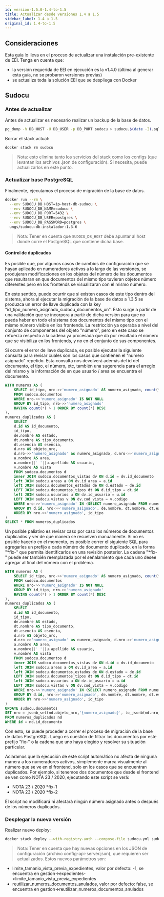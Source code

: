 ```yaml
---
id: version-1.5.0-1.4-to-1.5
title: Actualizar desde versiones 1.4 a 1.5
sidebar_label: 1.4 a 1.5
original_id: 1.4-to-1.5
---
```


## Consideraciones

Esta guía lo lleva en el proceso de actualizar una instalación pre-existente de EEI. Tenga en cuenta que:

* la versión requerida de EEI en ejecución es la v1.4.0 (última al generar esta guía, no se probaron versiones previas)
* se actualiza toda la solución EEI que se despliega con Docker


## Sudocu

### Antes de actualizar

Antes de actualizar es necesario realizar un backup de la base de datos.

```bash
pg_dump -h DB_HOST -U DB_USER -p DB_PORT sudocu > sudocu.$(date -I).sql
```

Borrar el stack actual:

```bash
docker stack rm sudocu
```

> Nota: esto elimina tanto los servicios del stack como los configs (que levantan los archivos .json de configuración). Si necesita, puede actualizarlos en este punto.

### Actualizar base PostgreSQL

Finalmente, ejecutamos el proceso de migración de la base de datos.

```bash
docker run --rm \
  --env SUDOCU_DB_HOST=ip-host-db-sudocu \
  --env SUDOCU_DB_NAME=sudocu \
  --env SUDOCU_DB_PORT=5432 \
  --env SUDOCU_DB_USER=postgres \
  --env SUDOCU_DB_PASSWORD=postgres \
  ungs/sudocu-db-instalador:1.3.6
```

> Nota: Tener en cuenta que `SUDOCU_DB_HOST` debe apuntar al host donde corre el PostgreSQL que contiene dicha base.

#### Control de duplicados 

Es posible que, por algunos casos de cambios de configuración que se hayan aplicado en numeradores activos a lo largo de las versiones, se produjeran modificaciones en los objetos del número de los documentos que resultaran en que documentos del mismo tipo tuvieran objetos número diferentes pero en los frontends se visualizaran con el mismo número.      

En este sentido, puede ocurrir que si existen casos de este tipo dentro del sistema, ahora al ejecutar la migración de la base de datos a 1.3.5 se produzca un error de llave duplicada con la key "id_tipo_numero_asignado_sudocu_documentos_un". Esto surge a partir de una validación que se incorpora a partir de dicha versión para que no pueda haber en todo el sistema dos documentos del mismo tipo con el mismo número visible en los frontends. La restricción ya operaba a nivel del conjunto de componentes del objeto "número", pero en este caso se refuerza respecto a la cadena ya procesada que da por resultado el número que se visibiliza en los frontends, y no en el conjunto de sus componentes. 

Si ocurre el error de llave duplicada, es posible ejecutar la siguiente consulta para revisar cuales son los casos que contienen el "numero asignado" repetido. Esta consulta nos devolverá además del id del documento, el tipo, el número, etc, también una sugerencia para el arreglo del mismo y la información de en que usuario / area se encuentra el documento. 

```sql
WITH numeros AS (
	SELECT id_tipo, nro->>'numero_asignado' AS numero_asignado, count(*) 
	FROM sudocu.documentos 
	WHERE nro->>'numero_asignado' IS NOT NULL 
	GROUP BY id_tipo, nro->>'numero_asignado'
	HAVING count(*) > 1 ORDER BY count(*) DESC 
), 
numeros_duplicados AS (
	SELECT 
	d.id AS id_documento, 
	id_tipo, 
	de.nombre AS estado,
	dt.nombre AS tipo_documento,
	dt.esencia AS esencia,
	d.nro AS objeto_nro, 	
	d.nro->>'numero_asignado' as numero_asignado, d.nro->>'numero_asignado' || ' *fix-' || ROW_NUMBER() OVER (PARTITION BY d.id_tipo ORDER BY nro->>'numero_asignado') AS  nro_fix,	 
	a.nombre AS area, 
	u.nombre||' '||u.apellido AS usuario,
	v.nombre AS vista
	FROM sudocu.documentos d
	inner JOIN sudocu.documentos_vistas dv ON d.id = dv.id_documento 
	left JOIN sudocu.areas a ON dv.id_area = a.id
	left JOIN sudocu.documentos_estados de ON d.estado = de.id
	LEFT JOIN sudocu.documentos_tipos dt ON d.id_tipo = dt.id
	left JOIN sudocu.usuarios u ON dv.id_usuario = u.id
	LEFT JOIN sudocu.vistas v ON dv.cod_vista = v.codigo 
	WHERE nro->>'numero_asignado' IN (SELECT numero_asignado FROM numeros) AND d.id_tipo IN (SELECT id_tipo FROM numeros) AND v.nombre IS NOT NULL  
	GROUP BY d.id, nro->>'numero_asignado', de.nombre, dt.nombre, dt.esencia, a.nombre, u.nombre, u.apellido, v.nombre
	ORDER BY nro->>'numero_asignado', id_tipo
)
SELECT * FROM numeros_duplicados 


```

Un posible paliativo es revisar caso por caso los números de documentos duplicados y ver de que manera se resuelven manualmente. Si no es posible hacerlo en el momento, es posible correr el siguiente SQL para agregarles un prefijo a cada núméro de documento duplicado, en la forma "*fix-" que permita
identificarlos en una revisión posterior. La cadena "*fix-" puede ser también reemplazada por el señalamiento que cada uno desee agregar al final del número con el problema. 

```sql
WITH numeros AS (
	SELECT id_tipo, nro->>'numero_asignado' AS numero_asignado, count(*) 
	FROM sudocu.documentos 
	WHERE nro->>'numero_asignado' IS NOT NULL 
	GROUP BY id_tipo, nro->>'numero_asignado'
	HAVING count(*) > 1 ORDER BY count(*) DESC 
), 
numeros_duplicados AS (
	SELECT 
	d.id AS id_documento, 
	id_tipo, 
	de.nombre AS estado,
	dt.nombre AS tipo_documento,
	dt.esencia AS esencia,
	d.nro AS objeto_nro, 	
	d.nro->>'numero_asignado' as numero_asignado, d.nro->>'numero_asignado' || ' *fix-' || ROW_NUMBER() OVER (PARTITION BY d.id_tipo ORDER BY nro->>'numero_asignado') AS  nro_fix,	 
	a.nombre AS area, 
	u.nombre||' '||u.apellido AS usuario,
	v.nombre AS vista
	FROM sudocu.documentos d
	inner JOIN sudocu.documentos_vistas dv ON d.id = dv.id_documento 
	left JOIN sudocu.areas a ON dv.id_area = a.id
	left JOIN sudocu.documentos_estados de ON d.estado = de.id
	LEFT JOIN sudocu.documentos_tipos dt ON d.id_tipo = dt.id
	left JOIN sudocu.usuarios u ON dv.id_usuario = u.id
	LEFT JOIN sudocu.vistas v ON dv.cod_vista = v.codigo 
	WHERE nro->>'numero_asignado' IN (SELECT numero_asignado FROM numeros) AND d.id_tipo IN (SELECT id_tipo FROM numeros) AND v.nombre IS NOT NULL  
	GROUP BY d.id, nro->>'numero_asignado', de.nombre, dt.nombre, dt.esencia, a.nombre, u.nombre, u.apellido, v.nombre
	ORDER BY nro->>'numero_asignado', id_tipo
)
UPDATE sudocu.documentos 
SET nro = jsonb_set(nd.objeto_nro,'{numero_asignado}', to_jsonb(nd.nro_fix)) 
FROM numeros_duplicados nd
WHERE id = nd.id_documento
```

Con esto, se puede proceder a correr el proceso de migración de la base de datos PostgreSQL. Luego es cuestión de filtrar
los documentos por este prefijo "fix-" o la cadena que uno haya elegido y resolver su situación particular. 

Aclaramos que la ejecución de este script automático no afecta de ninguna manera a los numeradores activos, simplemente marca visualmente al número que se ve en el frontend, solo en los casos que se encuentran duplicados. Por ejemplo, si tenemos dos documentos que desde el frontend se ven como NOTA 23 / 2020, ejecutando este script se verá:

- NOTA 23 / 2020 *fix-1
- NOTA 23 / 2020 *fix-2 

El script no modificará ni afectará ningún número asignado antes o después de los números duplicados. 

### Desplegar la nueva versión

Realizar nuevo deploy:

```bash
docker stack deploy --with-registry-auth --compose-file sudocu.yml sudocu
```

> Nota: Tener en cuenta que hay nuevas opciones en los JSON de configuración (archivo config-api-server.json), que 
requieren ser actualizados. Estos nuevos parámetros son:

- limite_tamanio_vista_previa_expedientes, valor por defecto: -1, se encuentra en gestion->expedientes->limite_tamanio_vista_previa_expedientes
- reutilizar_numeros_documentos_anulados, valor por defecto: false, se encuentra en gestion->reutilizar_numeros_documentos_anulados


